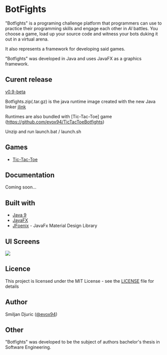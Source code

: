 # BotFights

"Botfights" is a programing challenge platform that programmers can use to practice their programming skills and engage each other in <i>AI</i> battles.
You choose a game, load up your source code and witness your bots duking it out in a virtual arena.

It also represents a framework for developing said games.

"Botfights" was developed in Java and uses JavaFX as a graphics framework.

## Curent release
[v0.9-beta](https://github.com/evox94/BotFights/releases/tag/v0.9-beta) 

Botfights.zip(.tar.gz) is the java runtime image created with the new Java linker [jlink](https://docs.oracle.com/javase/9/tools/jlink.htm#JSWOR-GUID-CECAC52B-CFEE-46CB-8166-F17A8E9280E9)

Runtimes are also bundled with [Tic-Tac-Toe] game (https://github.com/evox94/TicTacToeBotfights)

Unzip and run launch.bat / launch.sh

## Games

* [Tic-Tac-Toe](https://github.com/evox94/TicTacToeBotfights)

## Documentation

Coming soon...

## Built with

* [Java 9](http://openjdk.java.net/projects/jdk9/)
* [JavaFX](https://en.wikipedia.org/wiki/JavaFX) 
* [JFoenix](http://www.jfoenix.com/) - JavaFx Material Design Library

## UI Screens

<img src="https://image.prntscr.com/image/CFeuS963S5aBNpkFgWcUgA.png" />

## Licence

This project is licensed under the MIT License - see the [LICENSE](https://github.com/evox94/BotFights/blob/master/LICENSE) file for details

## Author

Smiljan Djuric ([@evox94](https://github.com/evox94))

## Other

"Botfights" was developed to be the subject of authors bachelor's thesis in Software Engineering. <br/>

